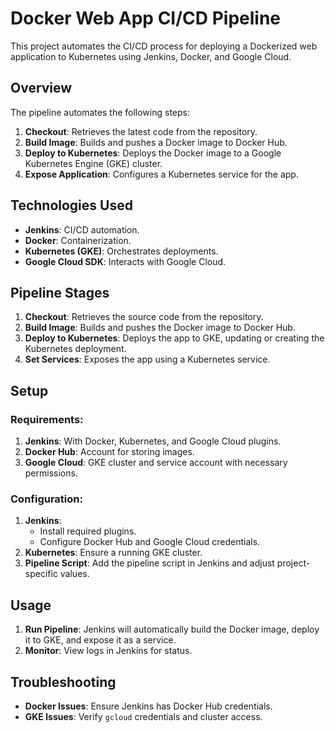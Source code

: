 # Docker Web App CI/CD Pipeline

This project automates the CI/CD process for deploying a Dockerized web application to Kubernetes using Jenkins, Docker, and Google Cloud.

## Overview

The pipeline automates the following steps:
1. **Checkout**: Retrieves the latest code from the repository.
2. **Build Image**: Builds and pushes a Docker image to Docker Hub.
3. **Deploy to Kubernetes**: Deploys the Docker image to a Google Kubernetes Engine (GKE) cluster.
4. **Expose Application**: Configures a Kubernetes service for the app.

## Technologies Used

- **Jenkins**: CI/CD automation.
- **Docker**: Containerization.
- **Kubernetes (GKE)**: Orchestrates deployments.
- **Google Cloud SDK**: Interacts with Google Cloud.

## Pipeline Stages

1. **Checkout**: Retrieves the source code from the repository.
2. **Build Image**: Builds and pushes the Docker image to Docker Hub.
3. **Deploy to Kubernetes**: Deploys the app to GKE, updating or creating the Kubernetes deployment.
4. **Set Services**: Exposes the app using a Kubernetes service.

## Setup

### Requirements:
1. **Jenkins**: With Docker, Kubernetes, and Google Cloud plugins.
2. **Docker Hub**: Account for storing images.
3. **Google Cloud**: GKE cluster and service account with necessary permissions.

### Configuration:
1. **Jenkins**: 
   - Install required plugins.
   - Configure Docker Hub and Google Cloud credentials.
2. **Kubernetes**: Ensure a running GKE cluster.
3. **Pipeline Script**: Add the pipeline script in Jenkins and adjust project-specific values.

## Usage

1. **Run Pipeline**: Jenkins will automatically build the Docker image, deploy it to GKE, and expose it as a service.
2. **Monitor**: View logs in Jenkins for status.

## Troubleshooting

- **Docker Issues**: Ensure Jenkins has Docker Hub credentials.
- **GKE Issues**: Verify `gcloud` credentials and cluster access.
